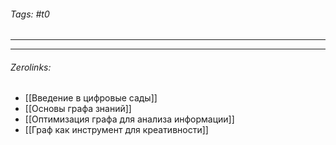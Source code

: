 ###### Tags:  #t0
___

___
###### Zerolinks: 
- [[Введение в цифровые сады]]
- [[Основы графа знаний]]
- [[Оптимизация графа для анализа информации]]
- [[Граф как инструмент для креативности]]